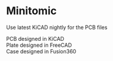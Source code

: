 # Minitomic
Use latest KiCAD nightly for the PCB files

PCB designed in KiCAD  
Plate designed in FreeCAD  
Case designed in Fusion360  
